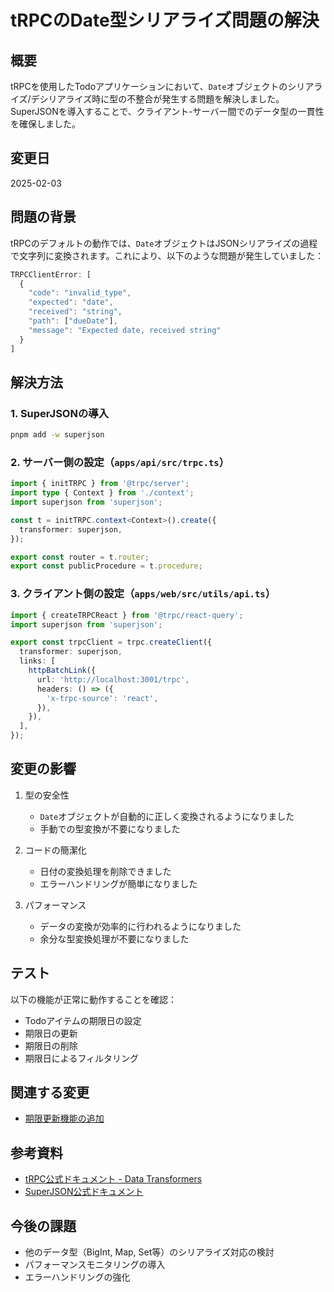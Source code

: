 # tRPCのDate型シリアライズ問題の解決

## 概要

tRPCを使用したTodoアプリケーションにおいて、`Date`オブジェクトのシリアライズ/デシリアライズ時に型の不整合が発生する問題を解決しました。SuperJSONを導入することで、クライアント-サーバー間でのデータ型の一貫性を確保しました。

## 変更日

2025-02-03

## 問題の背景

tRPCのデフォルトの動作では、`Date`オブジェクトはJSONシリアライズの過程で文字列に変換されます。これにより、以下のような問題が発生していました：

```typescript
TRPCClientError: [
  {
    "code": "invalid_type",
    "expected": "date",
    "received": "string",
    "path": ["dueDate"],
    "message": "Expected date, received string"
  }
]
```

## 解決方法

### 1. SuperJSONの導入

```bash
pnpm add -w superjson
```

### 2. サーバー側の設定（`apps/api/src/trpc.ts`）

```typescript
import { initTRPC } from '@trpc/server';
import type { Context } from './context';
import superjson from 'superjson';

const t = initTRPC.context<Context>().create({
  transformer: superjson,
});

export const router = t.router;
export const publicProcedure = t.procedure;
```

### 3. クライアント側の設定（`apps/web/src/utils/api.ts`）

```typescript
import { createTRPCReact } from '@trpc/react-query';
import superjson from 'superjson';

export const trpcClient = trpc.createClient({
  transformer: superjson,
  links: [
    httpBatchLink({
      url: 'http://localhost:3001/trpc',
      headers: () => ({
        'x-trpc-source': 'react',
      }),
    }),
  ],
});
```

## 変更の影響

1. 型の安全性
   - `Date`オブジェクトが自動的に正しく変換されるようになりました
   - 手動での型変換が不要になりました

2. コードの簡潔化
   - 日付の変換処理を削除できました
   - エラーハンドリングが簡単になりました

3. パフォーマンス
   - データの変換が効率的に行われるようになりました
   - 余分な型変換処理が不要になりました

## テスト

以下の機能が正常に動作することを確認：

- Todoアイテムの期限日の設定
- 期限日の更新
- 期限日の削除
- 期限日によるフィルタリング

## 関連する変更

- [期限更新機能の追加](./add-duedate-update.md)

## 参考資料

- [tRPC公式ドキュメント - Data Transformers](https://trpc.io/docs/data-transformers)
- [SuperJSON公式ドキュメント](https://github.com/blitz-js/superjson)

## 今後の課題

- 他のデータ型（BigInt, Map, Set等）のシリアライズ対応の検討
- パフォーマンスモニタリングの導入
- エラーハンドリングの強化 